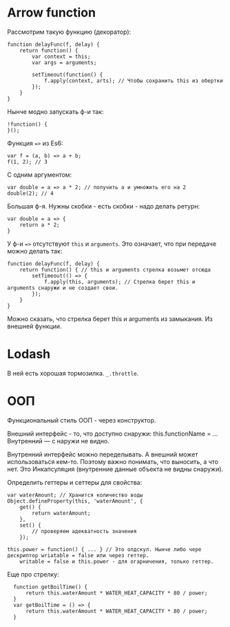 # Arrow function
Рассмотрим такую функцию (декоратор):

    function delayFunc(f, delay) {
        return function() {
            var context = this;
            var args = arguments;
            
            setTimeout(function() {
                f.apply(context, arts); // Чтобы сохранить this из обертки
            });
        }
    }
    
Нынче модно запускать ф-и так:

    !function() {
    }();

Функция `=>` из Es6:
    
    var f = (a, b) => a + b;
    f(1, 2); // 3
    
С одним аргументом:
    
    var double = a => a * 2; // получить a и умножить его на 2
    double(2); // 4
    
Большая ф-я. Нужны скобки - есть скобки - надо делать ретурн:

    var double = a => {
        return a * 2;
    }

У ф-и `=>` отсутствуют `this` и `arguments`. Это означает, что при передаче можно делать так:
    
    function delayFunc(f, delay) {
        return function() { // this и arguments стрелка возьмет отсюда
            setTimeout(() => {
                f.apply(this, arguments); // Стрелка берет this и arguments снаружи и не создает свои.
            });
        }
    }
    
Можно сказать, что стрелка берет this и arguments из замыкания. Из внешней функции.

# Lodash
В ней есть хорошая тормозилка. `_.throttle`.

# ООП
Функциональный стиль ООП - через конструктор.

Внешний интерфейс - то, что доступно снаружи: this.functionName = ...
Внутренний — с наружи не видно.

Внутренний интерфейс можно переделывать. А внешний может использоваться кем-то. Поэтому важно понимать, что выносить,
а что нет. Это Инкапсуляция (внутренние данные объекта не видны снаружи).

Определить геттеры и сеттеры для свойства:

    var waterAmount; // Хранится количество воды
    Object.defineProperty(this, 'waterAmount', {
        get() {
            return waterAmount;
        },
        set() {
            // проверяем адекватность значения
        });
        
    this.power = function() { ... } // Это олдскул. Нынче либо чере дескриптор wriatable = false или через геттер.
        writable = false и this.power - для огарничения, только геттер.
        
        
Еще про стрелку:
        
      function getBoilTime() {
          return this.waterAmount * WATER_HEAT_CAPACITY * 80 / power;
      }
      var getBoilTime = () => {
          return this.waterAmount * WATER_HEAT_CAPACITY * 80 / power;
      }
        
        
